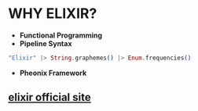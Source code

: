# WHY ELIXIR?

- **Functional Programming**
- **Pipeline Syntax**

```elixir
"Elixir" |> String.graphemes() |> Enum.frequencies()
```

- **Pheonix Framework**

## [elixir official site](https://elixir-lang.org/)
